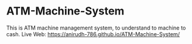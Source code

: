 # ATM-Machine-System
This is ATM machine management system, to understand to machine to cash.
Live Web: https://anirudh-786.github.io/ATM-Machine-System/
